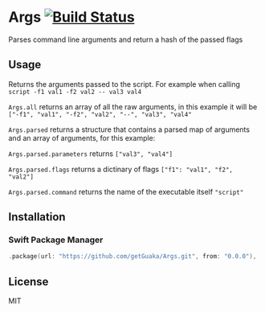# Args [![Build Status](https://travis-ci.com/getGuaka/Args.svg?branch=master)](https://travis-ci.com/getGuaka/Args)

Parses command line arguments and return a hash of the passed flags

## Usage

Returns the arguments passed to the script. For example when calling
`script -f1 val1 -f2 val2 -- val3 val4`

`Args.all` returns an array of all the raw arguments, in this example it will
be `["-f1", "val1", "-f2", "val2", "--", "val3", "val4"`

`Args.parsed` returns a structure that contains a parsed map of arguments and
an array of arguments, for this example:


`Args.parsed.parameters` returns `["val3", "val4"]`

`Args.parsed.flags` returns a dictinary of flags `["f1": "val1", "f2", "val2"]`

`Args.parsed.command` returns the name of the executable itself `"script"`

## Installation

### Swift Package Manager

```swift
.package(url: "https://github.com/getGuaka/Args.git", from: "0.0.0"),
```

## License

MIT

